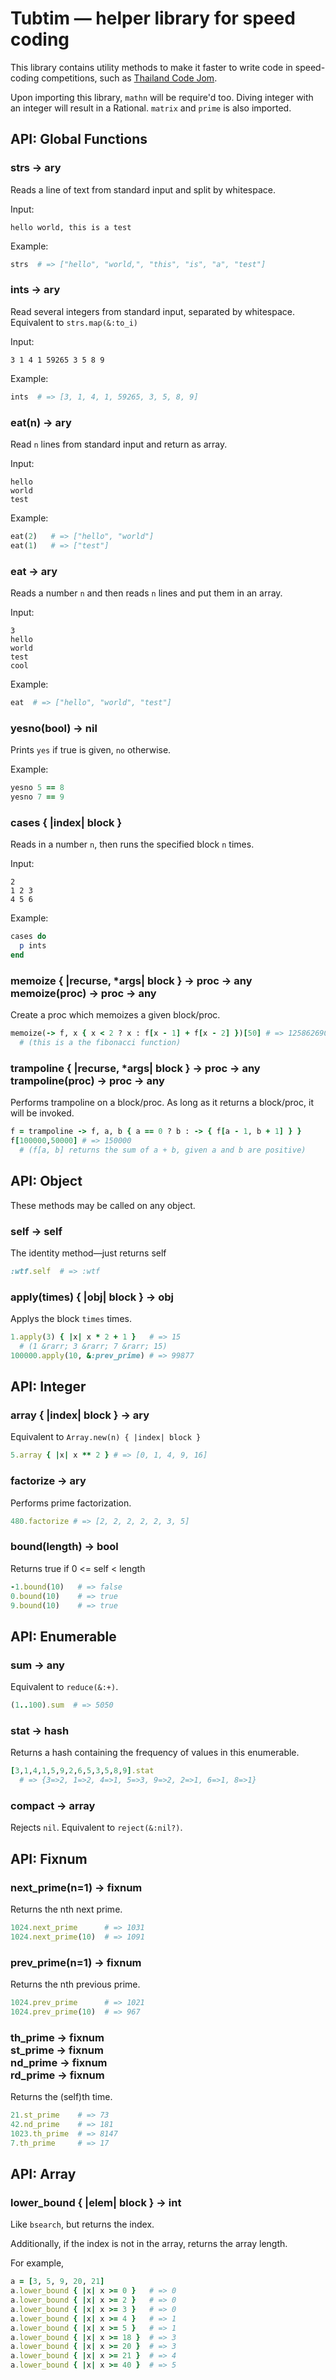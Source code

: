 Tubtim — helper library for speed coding
===

This library contains utility methods to make it faster to write code
in speed-coding competitions, such as [Thailand Code Jom](http://codejom.thailandoi.org/).

Upon importing this library, `mathn` will be require'd too.
Diving integer with an integer will result in a Rational.
`matrix` and `prime` is also imported.

API: Global Functions
---------------------

### strs &rarr; ary

Reads a line of text from standard input and split by whitespace.

Input:

    hello world, this is a test

Example:

```ruby
strs  # => ["hello", "world,", "this", "is", "a", "test"]
```

### ints &rarr; ary

Read several integers from standard input, separated by whitespace.
Equivalent to `strs.map(&:to_i)`

Input:

    3 1 4 1 59265 3 5 8 9

Example:

```ruby
ints  # => [3, 1, 4, 1, 59265, 3, 5, 8, 9]
```

### eat(n) &rarr; ary

Read `n` lines from standard input and return as array.

Input:

    hello
    world
    test

Example:

```ruby
eat(2)   # => ["hello", "world"]
eat(1)   # => ["test"]
```

### eat &rarr; ary

Reads a number `n` and then reads `n` lines and put them in an array.

Input:

    3
    hello
    world
    test
    cool

Example:

```ruby
eat  # => ["hello", "world", "test"]
```

### yesno(bool) &rarr; nil

Prints `yes` if true is given, `no` otherwise.

Example:

```ruby
yesno 5 == 8
yesno 7 == 9
```

### cases { |index| block }

Reads in a number `n`, then runs the specified block `n` times.

Input:

    2
    1 2 3
    4 5 6

Example:

```ruby
cases do
  p ints
end

```
### memoize { |recurse, *args| block } &rarr; proc &rarr; any<br>memoize(proc) &rarr; proc &rarr; any

Create a proc which memoizes a given block/proc.

```ruby
memoize(-> f, x { x < 2 ? x : f[x - 1] + f[x - 2] })[50] # => 12586269025
  # (this is a the fibonacci function)
```

### trampoline { |recurse, *args| block } &rarr; proc &rarr; any<br>trampoline(proc) &rarr; proc &rarr; any

Performs trampoline on a block/proc.
As long as it returns a block/proc, it will be invoked.

```ruby
f = trampoline -> f, a, b { a == 0 ? b : -> { f[a - 1, b + 1] } }
f[100000,50000] # => 150000
  # (f[a, b] returns the sum of a + b, given a and b are positive)
```

API: Object
-----------
These methods may be called on any object.

### self &rarr; self

The identity method—just returns self

```ruby
:wtf.self  # => :wtf
```

### apply(times) { |obj| block } &rarr; obj

Applys the block `times` times.

```ruby
1.apply(3) { |x| x * 2 + 1 }   # => 15
  # (1 &rarr; 3 &rarr; 7 &rarr; 15)
100000.apply(10, &:prev_prime) # => 99877
```

API: Integer
------------

### array { |index| block } &rarr; ary

Equivalent to `Array.new(n) { |index| block }`

```ruby
5.array { |x| x ** 2 } # => [0, 1, 4, 9, 16]
```

### factorize &rarr; ary

Performs prime factorization.

```ruby
480.factorize # => [2, 2, 2, 2, 2, 3, 5]
```

### bound(length) &rarr; bool

Returns true if 0 <= self < length

```ruby
-1.bound(10)   # => false
0.bound(10)    # => true
9.bound(10)    # => true
```

API: Enumerable
---------------

### sum &rarr; any

Equivalent to `reduce(&:+)`.

```ruby
(1..100).sum  # => 5050
```
### stat &rarr; hash

Returns a hash containing the frequency of values in this enumerable.

```ruby
[3,1,4,1,5,9,2,6,5,3,5,8,9].stat
  # => {3=>2, 1=>2, 4=>1, 5=>3, 9=>2, 2=>1, 6=>1, 8=>1}
```

### compact &rarr; array

Rejects `nil`. Equivalent to `reject(&:nil?)`.

API: Fixnum
-----------

### next_prime(n=1) &rarr; fixnum

Returns the nth next prime.

```ruby
1024.next_prime      # => 1031
1024.next_prime(10)  # => 1091
```

### prev_prime(n=1) &rarr; fixnum

Returns the nth previous prime.

```ruby
1024.prev_prime      # => 1021
1024.prev_prime(10)  # => 967
```

### th_prime &rarr; fixnum<br>st_prime &rarr; fixnum<br>nd_prime &rarr; fixnum<br>rd_prime &rarr; fixnum

Returns the (self)th time.

```ruby
21.st_prime    # => 73
42.nd_prime    # => 181
1023.th_prime  # => 8147
7.th_prime     # => 17
```

API: Array
----------

### lower_bound { |elem| block } &rarr; int

Like `bsearch`, but returns the index.

Additionally, if the index is not in the array,
returns the array length.

For example,

```ruby
a = [3, 5, 9, 20, 21]
a.lower_bound { |x| x >= 0 }   # => 0
a.lower_bound { |x| x >= 2 }   # => 0
a.lower_bound { |x| x >= 3 }   # => 0
a.lower_bound { |x| x >= 4 }   # => 1
a.lower_bound { |x| x >= 5 }   # => 1
a.lower_bound { |x| x >= 18 }  # => 3
a.lower_bound { |x| x >= 20 }  # => 3
a.lower_bound { |x| x >= 21 }  # => 4
a.lower_bound { |x| x >= 40 }  # => 5
```
